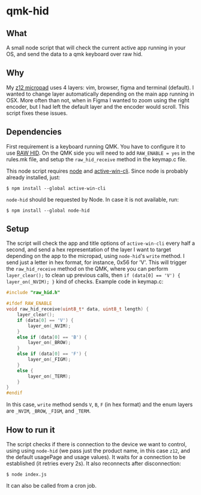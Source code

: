 # qmk-hid

## What

A small node script that will check the current active app running in your OS, and send the data to a qmk keyboard over raw hid. 

## Why

My [z12 micropad](https://github.com/zigotica/mechanical-keyboards/tree/main/z12) uses 4 layers: vim, browser, figma and terminal (default). I wanted to change layer automatically depending on the main app running in OSX. More often than not, when in Figma I wanted to zoom using the right encoder, but I had left the default layer and the encoder would scroll. This script fixes these issues.

## Dependencies

First requirement is a keyboard running QMK. You have to configure it to use [RAW HID](https://beta.docs.qmk.fm/using-qmk/software-features/feature_rawhid). On the QMK side you will need to add `RAW_ENABLE = yes` in the rules.mk file, and setup the `raw_hid_receive` method in the keymap.c file.

This node script requires [node](https://nodejs.org) and [active-win-cli](https://github.com/sindresorhus/active-win-cli). Since node is probably already installed, just:

```
$ npm install --global active-win-cli
```

`node-hid` should be requested by Node. In case it is not available, run:

```
$ npm install --global node-hid
```

## Setup

The script will check the app and title options of `active-win-cli` every half a second, and send a hex representation of the layer I want to target depending on the app to the micropad, using `node-hid`'s `write` method. I send just a letter in hex format, for instance, 0x56 for 'V'. This will trigger the `raw_hid_receive` method on the QMK, where you can perform `layer_clear();` to clean up previous calls, then `if (data[0] == 'V') { layer_on(_NVIM); }` kind of checks. Example code in keymap.c:

```c
#include "raw_hid.h"

#ifdef RAW_ENABLE
void raw_hid_receive(uint8_t* data, uint8_t length) {
    layer_clear();
    if (data[0] == 'V') {
        layer_on(_NVIM);
    }
    else if (data[0] == 'B') {
        layer_on(_BROW);
    }
    else if (data[0] == 'F') {
        layer_on(_FIGM);
    }
    else {
        layer_on(_TERM);
    }
}
#endif
```

In this case, `write` method sends `V`, `B`, `F` (in hex format) and the enum layers are `_NVIM`, `_BROW`, `_FIGM`, and `_TERM`.

## How to run it

The script checks if there is connection to the device we want to control, using using `node-hid` (we pass just the product name, in this case `z12`, and the default usagePage and usage values). It waits for a connection to be established (it retries every 2s). It also reconnects after disconnection:

```
$ node index.js
```

It can also be called from a cron job.
